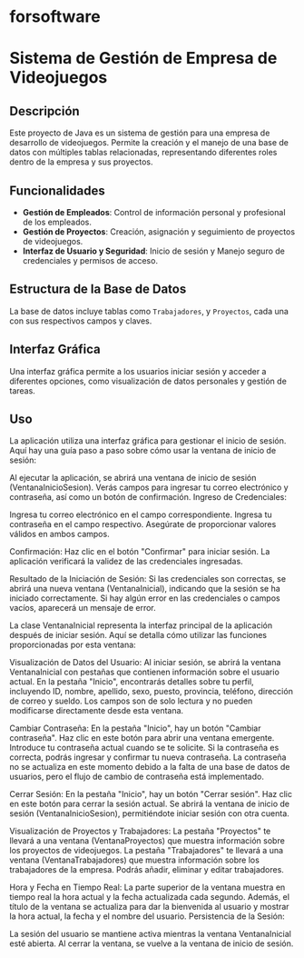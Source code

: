 # forsoftware
# Sistema de Gestión de Empresa de Videojuegos

## Descripción
Este proyecto de Java es un sistema de gestión para una empresa de desarrollo de videojuegos. Permite la creación y el manejo de una base de datos con múltiples tablas relacionadas, representando diferentes roles dentro de la empresa y sus proyectos.

## Funcionalidades
- **Gestión de Empleados**: Control de información personal y profesional de los empleados.
- **Gestión de Proyectos**: Creación, asignación y seguimiento de proyectos de videojuegos.
- **Interfaz de Usuario y Seguridad**: Inicio de sesión y Manejo seguro de credenciales y permisos de acceso.

## Estructura de la Base de Datos
La base de datos incluye tablas como `Trabajadores`, y `Proyectos`, cada una con sus respectivos campos y claves.

## Interfaz Gráfica
Una interfaz gráfica permite a los usuarios iniciar sesión y acceder a diferentes opciones, como visualización de datos personales y gestión de tareas.

## Uso
La aplicación utiliza una interfaz gráfica para gestionar el inicio de sesión. Aquí hay una guía paso a paso sobre cómo usar la ventana de inicio de sesión:

Al ejecutar la aplicación, se abrirá una ventana de inicio de sesión (VentanaInicioSesion).
Verás campos para ingresar tu correo electrónico y contraseña, así como un botón de confirmación.
Ingreso de Credenciales:

Ingresa tu correo electrónico en el campo correspondiente.
Ingresa tu contraseña en el campo respectivo.
Asegúrate de proporcionar valores válidos en ambos campos.

Confirmación:
Haz clic en el botón "Confirmar" para iniciar sesión.
La aplicación verificará la validez de las credenciales ingresadas.

Resultado de la Iniciación de Sesión:
Si las credenciales son correctas, se abrirá una nueva ventana (VentanaInicial), indicando que la sesión se ha iniciado correctamente.
Si hay algún error en las credenciales o campos vacíos, aparecerá un mensaje de error.

La clase VentanaInicial representa la interfaz principal de la aplicación después de iniciar sesión. Aquí se detalla cómo utilizar las funciones proporcionadas por esta ventana:

Visualización de Datos del Usuario:
Al iniciar sesión, se abrirá la ventana VentanaInicial con pestañas que contienen información sobre el usuario actual.
En la pestaña "Inicio", encontrarás detalles sobre tu perfil, incluyendo ID, nombre, apellido, sexo, puesto, provincia, teléfono, dirección de correo y sueldo.
Los campos son de solo lectura y no pueden modificarse directamente desde esta ventana.

Cambiar Contraseña:
En la pestaña "Inicio", hay un botón "Cambiar contraseña". Haz clic en este botón para abrir una ventana emergente.
Introduce tu contraseña actual cuando se te solicite. Si la contraseña es correcta, podrás ingresar y confirmar tu nueva contraseña.
La contraseña no se actualiza en este momento debido a la falta de una base de datos de usuarios, pero el flujo de cambio de contraseña está implementado.

Cerrar Sesión:
En la pestaña "Inicio", hay un botón "Cerrar sesión". Haz clic en este botón para cerrar la sesión actual.
Se abrirá la ventana de inicio de sesión (VentanaInicioSesion), permitiéndote iniciar sesión con otra cuenta.

Visualización de Proyectos y Trabajadores:
La pestaña "Proyectos" te llevará a una ventana (VentanaProyectos) que muestra información sobre los proyectos de videojuegos. 
La pestaña "Trabajadores" te llevará a una ventana (VentanaTrabajadores) que muestra información sobre los trabajadores de la empresa. Podrás añadir, eliminar y editar trabajadores.

Hora y Fecha en Tiempo Real:
La parte superior de la ventana muestra en tiempo real la hora actual y la fecha actualizada cada segundo.
Además, el título de la ventana se actualiza para dar la bienvenida al usuario y mostrar la hora actual, la fecha y el nombre del usuario.
Persistencia de la Sesión:

La sesión del usuario se mantiene activa mientras la ventana VentanaInicial esté abierta. Al cerrar la ventana, se vuelve a la ventana de inicio de sesión.
